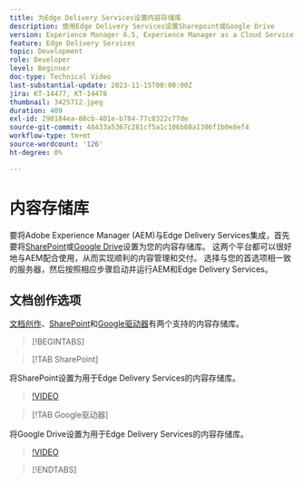 ```yaml
---
title: 为Edge Delivery Services设置内容存储库
description: 使用Edge Delivery Services设置Sharepoint或Google Drive
version: Experience Manager 6.5, Experience Manager as a Cloud Service
feature: Edge Delivery Services
topic: Development
role: Developer
level: Beginner
doc-type: Technical Video
last-substantial-update: 2023-11-15T00:00:00Z
jira: KT-14477, KT-14478
thumbnail: 3425712.jpeg
duration: 409
exl-id: 290184ea-88cb-401e-b784-77c8322c77de
source-git-commit: 48433a5367c281cf5a1c106b08a1306f1b0e8ef4
workflow-type: tm+mt
source-wordcount: '126'
ht-degree: 0%

---
```


# 内容存储库

要将Adobe Experience Manager (AEM)与Edge Delivery Services集成，首先要将[SharePoint](#sharepoint)或[Google Drive](#google-drive)设置为您的内容存储库。 这两个平台都可以很好地与AEM配合使用，从而实现顺利的内容管理和交付。 选择与您的首选项相一致的服务器，然后按照相应步骤启动并运行AEM和Edge Delivery Services。

## 文档创作选项

[文档创作](../../document-authoring/set-up.md)、[SharePoint](#sharepoint)和[Google驱动器](#google-drive)有两个支持的内容存储库。

>[!BEGINTABS]

>[!TAB SharePoint]

将SharePoint设置为用于Edge Delivery Services的内容存储库。

>[!VIDEO](https://video.tv.adobe.com/v/3425712/?learn=on)

>[!TAB Google驱动器]

将Google Drive设置为用于Edge Delivery Services的内容存储库。

>[!VIDEO](https://video.tv.adobe.com/v/3425711/?learn=on)

>[!ENDTABS]
